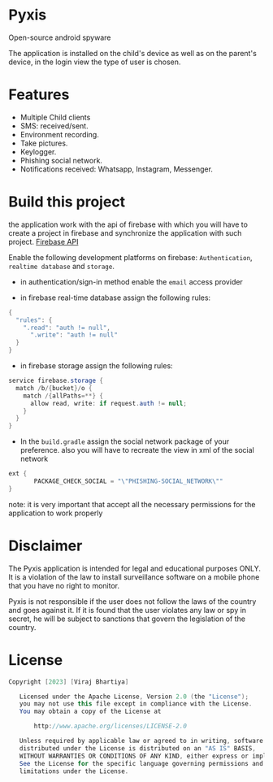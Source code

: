 # Pyxis

Open-source android spyware

The application is installed on the child's device as well as on the parent's device, in the login view the type of user is chosen.

# Features

- Multiple Child clients
- SMS: received/sent.
- Environment recording.
- Take pictures.
- Keylogger.
- Phishing social network.
- Notifications received: Whatsapp, Instagram, Messenger.

# Build this project

the application work with the api of firebase with which you will have to create a project in firebase and synchronize the application with such project.
[Firebase API](https://firebase.google.com/)

Enable the following development platforms on firebase:
`Authentication`, `realtime database` and `storage`.

- in authentication/sign-in method enable the `email` access provider

- in firebase real-time database assign the following rules:

```java
{
  "rules": {
    ".read": "auth != null",
      ".write": "auth != null"
  }
}
```

- in firebase storage assign the following rules:

```java
service firebase.storage {
  match /b/{bucket}/o {
    match /{allPaths=**} {
      allow read, write: if request.auth != null;
    }
  }
}
```

- In the `build.gradle` assign the social network package of your preference.
  also you will have to recreate the view in xml of the social network

```java
ext {
       PACKAGE_CHECK_SOCIAL = "\"PHISHING-SOCIAL_NETWORK\""
}
```

note: it is very important that accept all the necessary permissions for the application to work properly

# Disclaimer

The Pyxis application is intended for legal and educational purposes ONLY. It is a violation of the law to install surveillance software on a mobile phone that you have no right to monitor.

Pyxis is not responsible if the user does not follow the laws of the country and goes against it. If it is found that the user violates any law or spy in secret, he will be subject to sanctions that govern the legislation of the country.

# License

```java
Copyright [2023] [Viraj Bhartiya]

   Licensed under the Apache License, Version 2.0 (the "License");
   you may not use this file except in compliance with the License.
   You may obtain a copy of the License at

       http://www.apache.org/licenses/LICENSE-2.0

   Unless required by applicable law or agreed to in writing, software
   distributed under the License is distributed on an "AS IS" BASIS,
   WITHOUT WARRANTIES OR CONDITIONS OF ANY KIND, either express or implied.
   See the License for the specific language governing permissions and
   limitations under the License.
```
